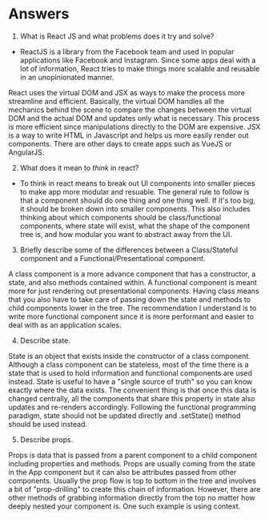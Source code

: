 # Answers

1.  What is React JS and what problems does it try and solve?

- ReactJS is a library from the Facebook team and used in popular applications like Facebook and Instagram. Since some apps deal with a lot of information, React tries to make things more scalable and reusable in an unopinionated manner.

React uses the virtual DOM and JSX as ways to make the process more streamline and efficient. Basically, the virtual DOM handles all the mechanics behind the scene to compare the changes between the virtual DOM and the actual DOM and updates only what is necessary. This process is more efficient since manipulations directly to the DOM are expensive. JSX is a way to write HTML in Javascript and helps us more easily render out components. There are other days to create apps such as VueJS or AngularJS.

2.  What does it mean to _think_ in react?

- To think in react means to break out UI components into smaller pieces to make app more modular and resuable. The general rule to follow is that a component should do one thing and one thing well. If it's too big, it should be broken down into smaller components. This also includes thinking about which components should be class/functional components, where state will exist, what the shape of the component tree is, and how modular you want to abstract away from the UI.

3.  Briefly describe some of the differences between a Class/Stateful component and a Functional/Presentational component.

A class component is a more advance component that has a constructor, a state, and also methods contained within. A functional component is meant more for just rendering out presentational components. Having class means that you also have to take care of passing down the state and methods to child components lower in the tree. The recommendation I understand is to write more functional component since it is more performant and easier to deal with as an application scales.

4.  Describe state.

State is an object that exists inside the constructor of a class component. Although a class component can be stateless, most of the time there is a state that is used to hold information and functional components are used instead. State is useful to have a "single source of truth" so you can know exactly where the data exists. The convenient thing is that once this data is changed centrally, all the components that share this property in state also updates and re-renders accordingly. Following the functional programming paradigm, state should not be updated directly and .setState() method should be used instead.

5.  Describe props.

Props is data that is passed from a parent component to a child component including properties and methods. Props are usually coming from the state in the App component but it can also be attributes passed from other components. Usually the prop flow is top to bottom in the tree and involves a bit of "prop-drilling" to create this chain of information. However, there are other methods of grabbing information directly from the top no matter how deeply nested your component is. One such example is using context.
